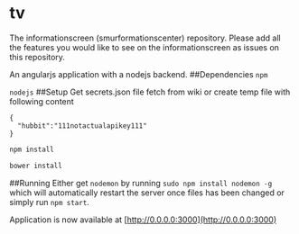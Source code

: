 # tv
The informationscreen (smurformationscenter) repository.
Please add all the features you would like to see on the informationscreen as issues on this repository.

An angularjs application with a nodejs backend.
##Dependencies
`npm`

`nodejs`
##Setup
Get secrets.json file fetch from wiki or create temp file with following content

```
{
  "hubbit":"111notactualapikey111"
}
```

```bash
npm install

bower install
```
##Running
Either get `nodemon` by running `sudo npm install nodemon -g` which will automatically restart the server once files has been changed or simply run `npm start`.

Application is now available at [http://0.0.0.0:3000](http://0.0.0.0:3000)
